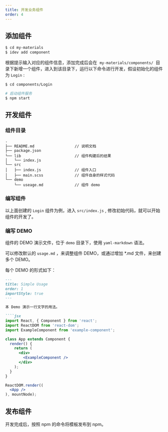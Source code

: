 ```yaml
---
title: 开发业务组件
order: 4
---
```


## 添加组件

```bash
$ cd my-materials
$ idev add component
```

根据提示输入对应的组件信息，添加完成后会在  `my-materials/components/`  目录下新增一个组件，进入到该目录下，运行以下命令进行开发，假设初始化的组件为 `Login` :

```bash
$ cd components/Login

# 启动组件服务
$ npm start
```

## 开发组件

### 组件目录

```
.
├── README.md                  // 说明文档
├── package.json
└── lib                        // 组件构建后的结果
│   └── index.js
└── src
│   ├── index.js               // 组件入口
│   ├── main.scss              // 组件自身的样式代码
└── demo
    └── useage.md              // 组件 demo
```

### 编写组件

以上面创建的 `Login` 组件为例，进入 `src/index.js` , 修改初始代码，就可以开始组件的开发了。

### 编写 DEMO

组件的 DEMO 演示文件，位于 `demo` 目录下，使用 `yaml-markdown` 语法。

可以修改默认的 `usage.md` ，来调整组件 DEMO，或通过增加 *.md 文件，来创建多个 DEMO。

每个 DEMO 的形式如下：

```md
---
title: Simple Usage
order: 1
importStyle: true
---

本 Demo 演示一行文字的用法。

````jsx
import React, { Component } from 'react';
import ReactDOM from 'react-dom';
import ExampleComponent from 'example-component';

class App extends Component {
  render() {
    return (
      <div>
        <ExampleComponent />
      </div>
    );
  }
}

ReactDOM.render((
  <App />
), mountNode);
```

## 发布组件

开发完成后，按照 npm 的命令将模板发布到 npm。